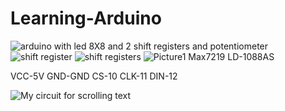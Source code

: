 # Learning-Arduino




![arduino with led 8X8 and 2 shift registers and potentiometer](https://user-images.githubusercontent.com/75447439/107151495-e007ac00-6988-11eb-8f03-6dafe334f283.png)
![shift register](https://user-images.githubusercontent.com/75447439/107151498-e39b3300-6988-11eb-95c5-801b07adcc5d.png)
![shift registers](https://user-images.githubusercontent.com/75447439/107151502-e5fd8d00-6988-11eb-8897-b4b65059a78b.png)
![Picture1](https://user-images.githubusercontent.com/75447439/107339114-51a73d80-6ae2-11eb-871e-4778486fb77b.png)
Max7219
LD-1088AS

VCC-5V
GND-GND
CS-10
CLK-11
DIN-12

![My circuit for scrolling text](https://user-images.githubusercontent.com/75447439/107392469-b8971780-6b1f-11eb-8410-96e9031de58f.png)



